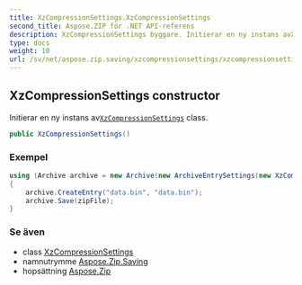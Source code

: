 ```yaml
---
title: XzCompressionSettings.XzCompressionSettings
second_title: Aspose.ZIP för .NET API-referens
description: XzCompressionSettings byggare. Initierar en ny instans avXzCompressionSettings class.
type: docs
weight: 10
url: /sv/net/aspose.zip.saving/xzcompressionsettings/xzcompressionsettings/
---
```

## XzCompressionSettings constructor

Initierar en ny instans av[`XzCompressionSettings`](../) class.

```csharp
public XzCompressionSettings()
```

### Exempel

```csharp
using (Archive archive = new Archive(new ArchiveEntrySettings(new XzCompressionSettings())))
{
    archive.CreateEntry("data.bin", "data.bin");
    archive.Save(zipFile);
}
```

### Se även

* class [XzCompressionSettings](../)
* namnutrymme [Aspose.Zip.Saving](../../xzcompressionsettings/)
* hopsättning [Aspose.Zip](../../../)


